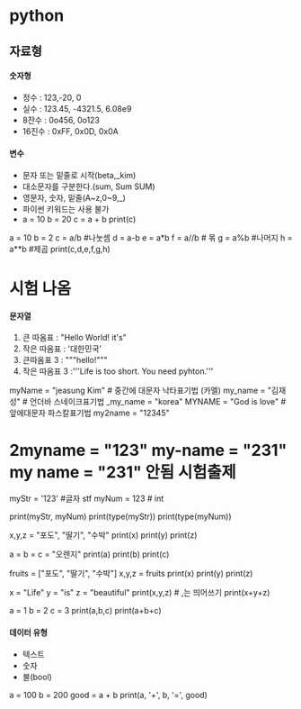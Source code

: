 # python
## 자료형
#### 숫자형
* 정수 : 123,-20, 0  
* 실수 : 123.45, -4321.5, 6.08e9  
* 8잔수 : 0o456, 0o123  
* 16진수 : 0xFF, 0x0D, 0x0A

#### 변수
* 문자 또는 밑줄로 시작(beta,_kim)
* 대소문자를 구분한다.(sum, Sum SUM)
* 영문자, 숫자, 밑줄(A~z,0~9,_)
* 파이썬 키워드는 사용 불가
* a = 10
b = 20
c = a + b
print(c)

a = 10
b = 2
c = a/b #나눗셈
d = a-b
e = a*b
f = a//b # 몪
g = a%b #나머지
h = a**b #제곱
print(c,d,e,f,g,h)
# 시험 나옴

#### 문자열
1. 큰 따옴표 : "Hello World! it\'s"
2. 작은 따옴표 : '대한민국'
3. 큰따옴표 3 : """hello!"""
4. 작은 따옴표 3 :'''Life is too short. You need pyhton.'''

myName = "jeasung Kim" # 중간에 대문자 낙타표기법 (카멜)
my_name = "김재성" # 언더바 스네이크표기법
_my_name = "korea"
MYNAME = "God is love" # 앞에대문자 파스칼표기법
my2name = "12345"
# 2myname = "123"  my-name = "231" my name = "231" 안됨 시험출제
myStr = '123' #글자 stf
myNum = 123 # int

print(myStr, myNum)
print(type(myStr))
print(type(myNum))

x,y,z = "포도", "딸기", "수박"
print(x)
print(y)
print(z)

a = b = c = "오렌지"
print(a)
print(b)
print(c)

fruits = ["포도", "딸기", "수박"]
x,y,z = fruits
print(x)
print(y)
print(z)

x = "Life"
y = "is"
z = "beautiful"
print(x,y,z) # ,는 띄어쓰기
print(x+y+z)

a = 1
b = 2
c = 3
print(a,b,c)
print(a+b+c)

#### 데이터 유형 
+ 텍스트
+ 숫자
+ 불(bool)

a = 100
b = 200
good = a + b
print(a, '+', b, '=', good)
